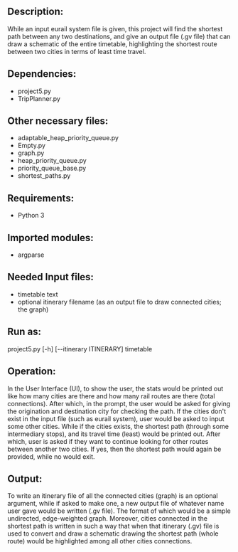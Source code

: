 ## Description:
While an input eurail system file is given, this project will find the shortest
path between any two destinations, and give an output file (.gv file) that can
draw a schematic of the entire timetable, highlighting the shortest route
between two cities in terms of least time travel.

## Dependencies:
- project5.py
- TripPlanner.py

## Other necessary files:
- adaptable_heap_priority_queue.py
- Empty.py
- graph.py
- heap_priority_queue.py
- priority_queue_base.py
- shortest_paths.py

## Requirements:
- Python 3

## Imported modules:
- argparse

## Needed Input files:
- timetable text
- optional itinerary filename (as an output file to draw
connected cities; the graph)

## Run as:
project5.py [-h] [--itinerary ITINERARY] timetable

## Operation:
In the User Interface (UI), to show the user, the stats would be printed out
like how many cities are there and how many rail routes are there
(total connections). After which, in the prompt, the user would be asked for
giving the origination and destination city for checking the path. If the
cities don't exist in the input file (such as eurail system), user would be
asked to input some other cities. While if the cities exists, the shortest
path (through some intermediary stops), and its travel time (least) would be
printed out. After which, user is asked if they want to continue looking for
other routes between another two cities. If yes, then the shortest path would
again be provided, while no would exit.

## Output:
To write an itinerary file of all the connected cities (graph) is an optional
argument, while if asked to make one, a new output file of whatever name user
gave would be written (.gv file). The format of which would be a simple
undirected, edge-weighted graph. Moreover, cities connected in the shortest
path is written in such a way that when that itinerary (.gv) file is used to
convert and draw a schematic drawing the shortest path (whole route) would be
highlighted among all other cities connections.

